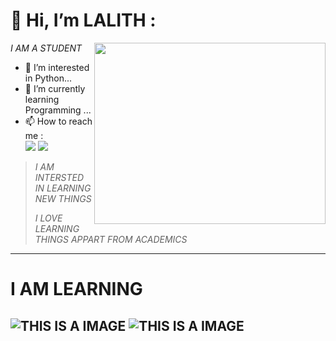 #  👋 Hi, **I’m LALITH** :
<img align="right" width="370" height="290" src="https://i.pinimg.com/originals/47/f0/34/47f0342cec72b800463bf003eac1257e.gif">

*I AM A STUDENT*
- 👀 I’m interested in Python...
- 🌱 I’m currently learning Programming ...
- 📫 How to reach me :
<br  />[<img src="https://img.shields.io/badge/LinkedIn-0077B5?style=for-the-badge&logo=linkedin&logoColor=white" />](https://www.linkedin.com/in/lalith-kishore-453a70330?utm_source=share&utm_campaign=share_via&utm_content=profile&utm_medium=android_app) [<img src="https://img.shields.io/badge/Instagram-E4405F?style=for-the-badge&logo=instagram&logoColor=white" />](https://www.instagram.com/lalith___lk/profilecard/?igsh=MTQxODFsZWxueWVvYQ==)
 
> *I AM INTERSTED IN LEARNING NEW THINGS*
> 
> *I LOVE LEARNING THINGS APPART FROM ACADEMICS*



---
   #    I AM LEARNING 
![*THIS IS A IMAGE*](https://img.icons8.com/fluency/48/python.png)
![*THIS IS A IMAGE* ](https://img.icons8.com/color/48/000000/html-5.png )
------------
<!---
lalith1224/lalith1224 is a ✨ special ✨ repository because its `README.md` (this file) appears on your GitHub profile.
You can click the Preview link to take a look at your changes.
--->
